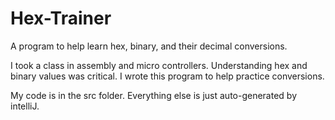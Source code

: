 # Hex-Trainer
A program to help learn hex, binary, and their decimal conversions.

I took a class in assembly and micro controllers. Understanding hex and binary values was critical. I wrote this program to help practice conversions. 

My code is in the src folder. Everything else is just auto-generated by intelliJ.
